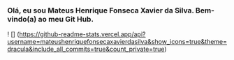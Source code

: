 ### Olá, eu sou Mateus Henrique Fonseca Xavier da Silva. Bem-vindo(a) ao meu Git Hub.  
! [] (https://github-readme-stats.vercel.app/api?username=mateushenriquefonsecaxavierdasilva&show_icons=true&theme=dracula&include_all_commits=true&count_private=true)

